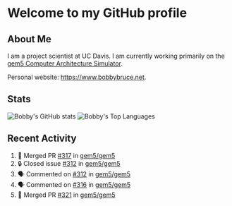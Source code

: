 # Welcome to my GitHub profile

## About Me

I am a project scientist at UC Davis. I am currently working primarily on the [gem5 Computer Architecture Simulator](https://github.com/gem5).

Personal website: <https://www.bobbybruce.net>.

## Stats

![Bobby's GitHub stats](https://github-readme-stats.vercel.app/api?username=bobbyrbruce&show_icons=true&theme=responsive&include_all_commits=true&count_private=true&show=reviews&disable_animations=true)
![Bobby's Top Languages ](https://github-readme-stats.vercel.app/api/top-langs/?username=bobbyrbruce&layout=compact&theme=responsive&count_private=true&langs_count=10&disable_animations=true)

## Recent Activity

<!--START_SECTION:activity-->
1. 🎉 Merged PR [#317](https://github.com/gem5/gem5/pull/317) in [gem5/gem5](https://github.com/gem5/gem5)
2. 🔒 Closed issue [#312](https://github.com/gem5/gem5/issues/312) in [gem5/gem5](https://github.com/gem5/gem5)
3. 🗣 Commented on [#312](https://github.com/gem5/gem5/issues/312#issuecomment-1720255513) in [gem5/gem5](https://github.com/gem5/gem5)
4. 🗣 Commented on [#316](https://github.com/gem5/gem5/pull/316#issuecomment-1720222715) in [gem5/gem5](https://github.com/gem5/gem5)
5. 🎉 Merged PR [#321](https://github.com/gem5/gem5/pull/321) in [gem5/gem5](https://github.com/gem5/gem5)
<!--END_SECTION:activity-->
